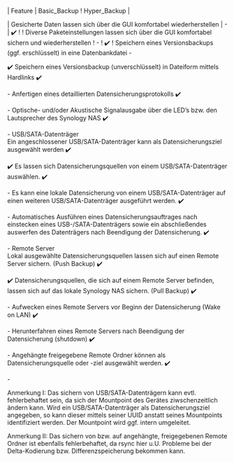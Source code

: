 
| Feature |	Basic_Backup	! Hyper_Backup |

| Gesicherte Daten lassen sich über die GUI komfortabel wiederherstellen	| -​ | ✔️​ !
! Diverse Paketeinstellungen lassen sich über die GUI komfortabel sichern und wiederherstellen	 ! -​ ! ✔️​ !
Speichern eines Versionsbackups (ggf. erschlüsselt) in eine Datenbankdatei
-​

✔️​
Speichern eines Versionsbackup (unverschlüsselt) in Dateiform mittels Hardlinks
✔️​

-​
Anfertigen eines detaillierten Datensicherungsprotokolls
✔️​

-​
Optische- und/oder Akustische Signalausgabe über die LED’s bzw. den Lautsprecher des Synology NAS
✔️​

-​
USB/SATA-Datenträger		
Ein angeschlossener USB/SATA-Datenträger kann als Datensicherungsziel ausgewählt werden
✔️​

✔️​
Es lassen sich Datensicherungsquellen von einem USB/SATA-Datenträger auswählen.
✔️​

-​
Es kann eine lokale Datensicherung von einem USB/SATA-Datenträger auf einen weiteren USB/SATA-Datenträger ausgeführt werden.
✔️​

-​
Automatisches Ausführen eines Datensicherungsauftrages nach einstecken eines USB-/SATA-Datenträgers sowie ein abschließendes auswerfen des Datenträgers nach Beendigung der Datensicherung.
✔️​

-​
Remote Server		
Lokal ausgewählte Datensicherungsquellen lassen sich auf einen Remote Server sichern. (Push Backup)
✔️​

✔️​
Datensicherungsquellen, die sich auf einem Remote Server befinden, lassen sich auf das lokale Synology NAS sichern. (Pull Backup)
✔️​

-​
Aufwecken eines Remote Servers vor Beginn der Datensicherung (Wake on LAN)
✔️​

-​
Herunterfahren eines Remote Servers nach Beendigung der Datensicherung (shutdown)
✔️​

-​
Angehängte freigegebene Remote Ordner können als Datensicherungsquelle oder -ziel ausgewählt werden.
✔️​

-​

Anmerkung I:
Das sichern von USB/SATA-Datenträgern kann evtl. fehlerbehaftet sein, da sich der Mountpoint des Gerätes ziwschenzeitlich ändern kann. Wird ein USB/SATA-Datenträger als Datensicherungsziel angegeben, so kann dieser mittels seiner UUID anstatt seines Mountpoints identifiziert werden. Der Mountpoint wird ggf. intern umgeleitet.

Anmerkung II:
Das sichern von bzw. auf angehängte, freigegebenen Remote Ordner ist ebenfalls fehlerbehaftet, da rsync hier u.U. Probleme bei der Delta-Kodierung bzw. Differenzspeicherung bekommen kann.
